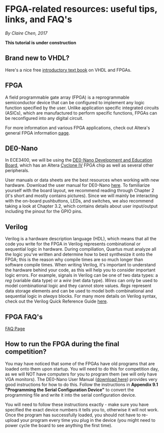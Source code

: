 # FPGA-related resources: useful tips, links, and FAQ's 

*By Claire Chen, 2017*

**This tutorial is under construction**

## Brand new to VHDL?

Here's a nice free [introductory text book](https://www.allsyllabus.com/aj/note/ECE/Digital_System_Design_Using_VHDL/Unit1/index.php#.Wsom8ojwY2w) on VHDL and FPGAs. 

## FPGA

A field programmable gate array (FPGA) is a reprogrammable semiconductor device that can be configured to implement any logic function specified by the user. Unlike application specific integrated circuits (ASICs), which are manufactured to perform specific functions, FPGAs can be reconfigured into any digital circuit.

For more information and various FPGA applications, check out Altera's general FPGA information [page](https://www.altera.com/products/general/fpga.html).

## DE0-Nano

In ECE3400, we will be using the [DE0-Nano Development and Education Board](http://www.terasic.com.tw/cgi-bin/page/archive.pl?Language=English&CategoryNo=165&No=593&PartNo=1), which has an Altera [Cyclone IV](https://www.altera.com/products/fpga/cyclone-series/cyclone-iv/overview.html) FPGA chip as well as several other peripherals.

User manuals or data sheets are the best resources when working with new hardware. Download the user manual for DE0-Nano [here](https://www.terasic.com.tw/cgi-bin/page/archive_download.pl?Language=English&No=593&FID=75023fa36c9bf8639384f942e65a46f3). To familiarize yourself with the board layout, we recommend reading through Chapter 2 (it's short and mostly contains pictures). Since we will mainly be interacting with the on-board pushbuttons, LEDs, and switches, we also recommend taking a look at Chapter 3.2, which contains details about user input/output including the pinout for the GPIO pins.

## Verilog

Verilog is a hardware description language (HDL), which means that all the code you write for the FPGA in Verilog represents combinational or sequential logic in hardware. During compiliation, Quartus must analyze all the logic you've written and determine how to best synthesize it onto the FPGA; this is the reason why compile times are so much longer than software compile times. When writing Verilog, it's important to understand the hardware behind your code, as this will help you to consider important logic errors. For example, signals in Verilog can be one of two data types: a _reg_ (variable data type) or a _wire_ (net data type). _Wires_ can only be used to model combinational logic and they cannot store values. _Regs_ represent data storage elements and can be used to model both combinational and sequential logic in _always_ blocks. For many more details on Verilog syntax, check out the Verilog Quick Reference Guide [here](http://sutherland-hdl.com/pdfs/verilog_2001_ref_guide.pdf).

## FPGA FAQ's
[FAQ Page](./FPGA_FAQ.md)

## How to run the FPGA during the final competition?

You may have noticed that some of the FPGAs have old programs that are loaded onto them upon startup. You will need to do this for competition day, as we will NOT have computers for you to program them (we will only have VGA monitors). The DE0-Nano User Manual ([download here](http://www.terasic.com.tw/cgi-bin/page/archive.pl?Language=English&CategoryNo=165&No=593&PartNo=4)) provides very good instructions for how to do this. Follow the instructions in **Appendix 9.1 "Programming the Serial Configuration Device"** to convert the programming file and write it into the serial configuration device. 
 
You will need to follow these instructions exactly - make sure you have specified the exact device numbers it tells you to, otherwise it will not work. Once the program has successfully loaded, you should not have to re-upload your program every time you plug in the device (you might need to power cycle the board to see anything the first time).

